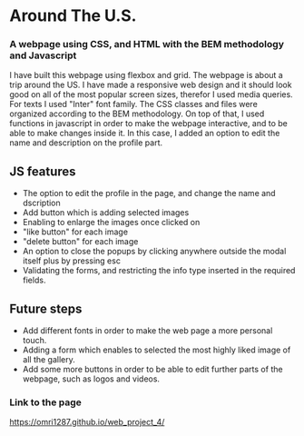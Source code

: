 # Around The U.S.

### A webpage using CSS, and HTML with the BEM methodology and Javascript

I have built this webpage using flexbox and grid. The webpage is about a trip around the US. 
I have made a responsive web design and it should look good on all of the most popular screen sizes, therefor I used media queries. For texts I used "Inter" font family. The CSS classes and files were organized according to the BEM methodology. 
On top of that, I used functions in javascript in order to make the webpage interactive, and to be able to make changes inside it. In this case, I added an option to edit the name and description on the profile part. 

## JS features
* The option to edit the profile in the page, and change the name and dscription
* Add button which is adding selected images
* Enabling to enlarge the images once clicked on
* "like button" for each image
* "delete button" for each image
* An option to close the popups by clicking anywhere outside the modal itself plus by pressing esc
* Validating the forms, and restricting the info type inserted in the required fields. 

## Future steps
* Add different fonts in order to make the web page a more personal touch.
* Adding a form which enables to selected the most highly liked image of all the gallery.
* Add some more buttons in order to be able to edit further parts of the webpage, such as logos and videos.

### Link to the page
https://omri1287.github.io/web_project_4/
